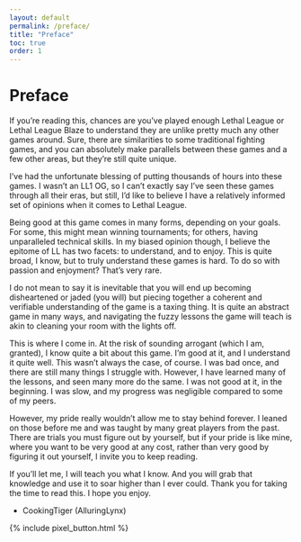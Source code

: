```yaml
---
layout: default
permalink: /preface/
title: "Preface"
toc: true
order: 1
---
```


# Preface

If you’re reading this, chances are you’ve played enough Lethal League or Lethal League Blaze to understand they are unlike pretty much any other games around. Sure, there are similarities to some traditional fighting games, and you can absolutely make parallels between these games and a few other areas, but they’re still quite unique.

I’ve had the unfortunate blessing of putting thousands of hours into these games. I wasn’t an LL1 OG, so I can’t exactly say I’ve seen these games through all their eras, but still, I’d like to believe I have a relatively informed set of opinions when it comes to Lethal League.

Being good at this game comes in many forms, depending on your goals. For some, this might mean winning tournaments; for others, having unparalleled technical skills. In my biased opinion though, I believe the epitome of LL has two facets: to understand, and to enjoy. This is quite broad, I know, but to truly understand these games is hard. To do so with passion and enjoyment? That’s very rare.

I do not mean to say it is inevitable that you will end up becoming disheartened or jaded (you will) but piecing together a coherent and verifiable understanding of the game is a taxing thing. It is quite an abstract game in many ways, and navigating the fuzzy lessons the game will teach is akin to cleaning your room with the lights off.

 This is where I come in. At the risk of sounding arrogant (which I am, granted), I know quite a bit about this game. I’m good at it, and I understand it quite well. This wasn’t always the case, of course. I was bad once, and there are still many things I struggle with. However, I have learned many of the lessons, and seen many more do the same. I was not good at it, in the beginning. I was slow, and my progress was negligible compared to some of my peers.

However, my pride really wouldn’t allow me to stay behind forever. I leaned on those before me and was taught by many great players from the past. There are trials you must figure out by yourself, but if your pride is like mine, where you want to be very good at any cost, rather than very good by figuring it out yourself, I invite you to keep reading.

If you’ll let me, I will teach you what I know. And you will grab that knowledge and use it to soar higher than I ever could.
Thank you for taking the time to read this. I hope you enjoy.

-  CookingTiger (AlluringLynx)


{% include pixel_button.html %}